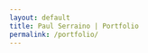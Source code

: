 ```yaml
---
layout: default
title: Paul Serraino | Portfolio
permalink: /portfolio/
---
```


<div id="portfolio"></div>

<script type="text/x-template" id="projects-list">
<br>
<h2>Work</h2>
<ul class="project-list">
<% projects.forEach(function (project, index) { %>
	<li>
		<a href="#/project/<%= index %>"><%= project.name %></a>
	</li>
<% }); %>
</ul>
</script>

<script type="text/x-template" id="project-template">
<div class="project-container">
	<h2><%= project.name %>
	<p><%= project.description%></p> 	
	<img src="<%= project.images.screenshot %>" />
</div>
</script>

<script src="../js/build/portfolio/bundle.js"></script>